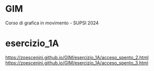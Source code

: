 # GIM
Corso di grafica in movimento - SUPSI 2024

# esercizio_1A
https://zoescenini.github.io/GIM/esercizio_1A/acceso_spento_2.html
https://zoescenini.github.io/GIM/esercizio_1A/acceso_spento_3.html
